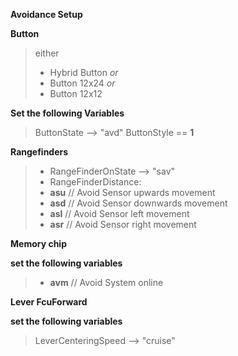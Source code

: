 **Avoidance Setup**

**Button**
> either
> - Hybrid Button *or*
> - Button 12x24 *or*
> - Button 12x12

**Set the following Variables**
> ButtonState --> "avd"
> ButtonStyle == **1**

**Rangefinders**
> - RangeFinderOnState --> "sav"
> - RangeFinderDistance:
> - **asu** // Avoid Sensor upwards movement
> - **asd** // Avoid Sensor downwards movement
> - **asl** // Avoid Sensor left movement
> - **asr** // Avoid Sensor right movement

**Memory chip**

**set the following variables**
> - **avm** // Avoid System online

**Lever FcuForward**

**set the following variables**
> LeverCenteringSpeed --> "cruise"
